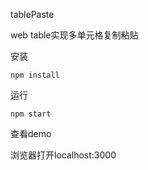tablePaste

web table实现多单元格复制粘贴

安装

    npm install

运行

    npm start

查看demo

浏览器打开localhost:3000


